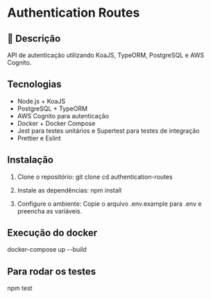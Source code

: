 # Authentication Routes

## 📌 Descrição

API de autenticação utilizando KoaJS, TypeORM, PostgreSQL e AWS Cognito.

## Tecnologias

- Node.js + KoaJS
- PostgreSQL + TypeORM
- AWS Cognito para autenticação
- Docker + Docker Compose
- Jest para testes unitários e Supertest para testes de integração
- Prettier e Eslint

## Instalação

1. Clone o repositório:
   git clone
   cd authentication-routes

2. Instale as dependências:
   npm install

3. Configure o ambiente:
   Copie o arquivo .env.example para .env e preencha as variáveis.

## Execução do docker

docker-compose up --build

## Para rodar os testes

npm test
